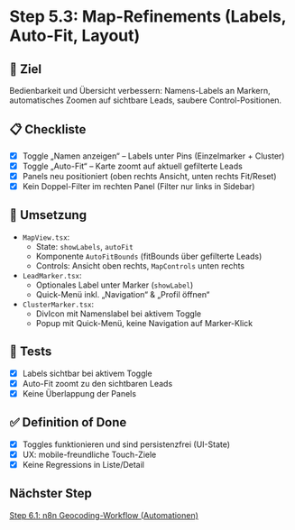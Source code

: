 # Step 5.3: Map-Refinements (Labels, Auto-Fit, Layout)

## 🎯 Ziel
Bedienbarkeit und Übersicht verbessern: Namens-Labels an Markern, automatisches Zoomen auf sichtbare Leads, saubere Control-Positionen.

## 📋 Checkliste
- [x] Toggle „Namen anzeigen“ – Labels unter Pins (Einzelmarker + Cluster)
- [x] Toggle „Auto-Fit“ – Karte zoomt auf aktuell gefilterte Leads
- [x] Panels neu positioniert (oben rechts Ansicht, unten rechts Fit/Reset)
- [x] Kein Doppel-Filter im rechten Panel (Filter nur links in Sidebar)

## 🧩 Umsetzung
- `MapView.tsx`:
  - State: `showLabels`, `autoFit`
  - Komponente `AutoFitBounds` (fitBounds über gefilterte Leads)
  - Controls: Ansicht oben rechts, `MapControls` unten rechts
- `LeadMarker.tsx`:
  - Optionales Label unter Marker (`showLabel`)
  - Quick-Menü inkl. „Navigation“ & „Profil öffnen“
- `ClusterMarker.tsx`:
  - DivIcon mit Namenslabel bei aktivem Toggle
  - Popup mit Quick-Menü, keine Navigation auf Marker-Klick

## 🧪 Tests
- [x] Labels sichtbar bei aktivem Toggle
- [x] Auto-Fit zoomt zu den sichtbaren Leads
- [x] Keine Überlappung der Panels

## ✅ Definition of Done
- [x] Toggles funktionieren und sind persistenzfrei (UI-State)
- [x] UX: mobile-freundliche Touch-Ziele
- [x] Keine Regressions in Liste/Detail

## Nächster Step
[Step 6.1: n8n Geocoding-Workflow (Automationen)](./step_6_1_n8n_geocoding.md)

